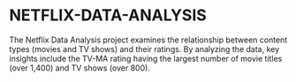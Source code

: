 # NETFLIX-DATA-ANALYSIS
The Netflix Data Analysis project examines the relationship between content types (movies and TV shows) and their ratings. By analyzing the data, key insights include the TV-MA rating having the largest number of movie titles (over 1,400) and TV shows (over 800). 
